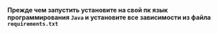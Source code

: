 **Прежде чем запустить установите на свой пк язык программирования `Java` и установите все зависимости из файла `requirements.txt`**
